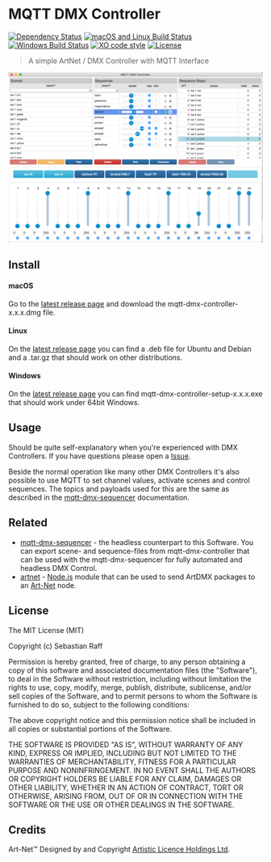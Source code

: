 # MQTT DMX Controller

[![Dependency Status](https://david-dm.org/hobbyquaker/mqtt-dmx-controller/status.svg)](https://david-dm.org/hobbyquaker/mqtt-dmx-controller)
[![macOS and Linux Build Status](https://travis-ci.org/hobbyquaker/mqtt-dmx-controller.svg?branch=master)](https://travis-ci.org/hobbyquaker/mqtt-dmx-controller)
[![Windows Build Status](https://ci.appveyor.com/api/projects/status/github/hobbyquaker/mqtt-dmx-controller?branch=master&svg=true)](https://ci.appveyor.com/project/hobbyquaker/mqtt-dmx-controller)
[![XO code style](https://img.shields.io/badge/code_style-XO-5ed9c7.svg)](https://github.com/sindresorhus/xo)
[![License][mit-badge]][mit-url]

> A simple ArtNet / DMX Controller with MQTT Interface

![Screenshot](screenshot.png "Screenshot")


## Install

#### macOS

Go to the [latest release page](https://github.com/hobbyquaker/mqtt-dmx-controller/releases/latest) and download the 
mqtt-dmx-controller-x.x.x.dmg file.

#### Linux

On the [latest release page](https://github.com/hobbyquaker/mqtt-dmx-controller/releases/latest) you can find a .deb 
file for Ubuntu and Debian and a .tar.gz that should work on other distributions.

#### Windows

On the [latest release page](https://github.com/hobbyquaker/mqtt-dmx-controller/releases/latest) you can find 
mqtt-dmx-controller-setup-x.x.x.exe that should work under 64bit Windows.


## Usage

Should be quite self-explanatory when you're experienced with DMX Controllers. If you have questions please open a 
[Issue](https://github.com/hobbyquaker/mqtt-dmx-controller/issues/new).

Beside the normal operation like many other DMX Controllers it's also possible to use MQTT to set channel values, 
activate scenes and control sequences. The topics and payloads used for this are the same as described in the
[mqtt-dmx-sequencer](https://github.com/hobbyquaker/mqtt-dmx-sequencer) documentation.


## Related

* [mqtt-dmx-sequencer](https://github.com/hobbyquaker/mqtt-dmx-sequencer) - the headless counterpart to this 
Software. You can export scene- and sequence-files from mqtt-dmx-controller that can be used with the mqtt-dmx-sequencer 
for fully automated and headless DMX Control.
* [artnet](https://github.com/hobbyquaker/artnet) - [Node.js](http://nodejs.org) module that can be used to send ArtDMX 
packages to an [Art-Net](http://en.wikipedia.org/wiki/Art-Net) node.


## License

The MIT License (MIT)

Copyright (c) Sebastian Raff 

Permission is hereby granted, free of charge, to any person obtaining a copy
of this software and associated documentation files (the "Software"), to deal
in the Software without restriction, including without limitation the rights
to use, copy, modify, merge, publish, distribute, sublicense, and/or sell
copies of the Software, and to permit persons to whom the Software is
furnished to do so, subject to the following conditions:

The above copyright notice and this permission notice shall be included in all
copies or substantial portions of the Software.

THE SOFTWARE IS PROVIDED "AS IS", WITHOUT WARRANTY OF ANY KIND, EXPRESS OR
IMPLIED, INCLUDING BUT NOT LIMITED TO THE WARRANTIES OF MERCHANTABILITY,
FITNESS FOR A PARTICULAR PURPOSE AND NONINFRINGEMENT. IN NO EVENT SHALL THE
AUTHORS OR COPYRIGHT HOLDERS BE LIABLE FOR ANY CLAIM, DAMAGES OR OTHER
LIABILITY, WHETHER IN AN ACTION OF CONTRACT, TORT OR OTHERWISE, ARISING FROM,
OUT OF OR IN CONNECTION WITH THE SOFTWARE OR THE USE OR OTHER DEALINGS IN THE
SOFTWARE.


## Credits

Art-Net™ Designed by and Copyright [Artistic Licence Holdings Ltd](http://www.artisticlicence.com/).

[mit-badge]: https://img.shields.io/badge/License-MIT-blue.svg?style=flat
[mit-url]: LICENSE
